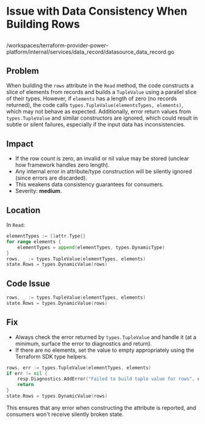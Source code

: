 # Issue with Data Consistency When Building Rows

##

/workspaces/terraform-provider-power-platform/internal/services/data_record/datasource_data_record.go

## Problem

When building the `rows` attribute in the `Read` method, the code constructs a slice of elements from records and builds a `TupleValue` using a parallel slice of their types. However, if `elements` has a length of zero (no records returned), the code calls `types.TupleValue(elementsTypes, elements)`, which may not behave as expected. Additionally, error return values from `types.TupleValue` and similar constructors are ignored, which could result in subtle or silent failures, especially if the input data has inconsistencies.

## Impact

- If the row count is zero, an invalid or nil value may be stored (unclear how framework handles zero length).
- Any internal error in attribute/type construction will be silently ignored (since errors are discarded).
- This weakens data consistency guarantees for consumers. 
- Severity: **medium**.

## Location

In `Read`:
```go
elementTypes := []attr.Type{}
for range elements {
	elementTypes = append(elementTypes, types.DynamicType)
}
rows, _ := types.TupleValue(elementTypes, elements)
state.Rows = types.DynamicValue(rows)
```

## Code Issue

```go
rows, _ := types.TupleValue(elementTypes, elements)
state.Rows = types.DynamicValue(rows)
```

## Fix

- Always check the error returned by `types.TupleValue` and handle it (at a minimum, surface the error to diagnostics and return).
- If there are no elements, set the value to empty appropriately using the Terraform SDK type helpers.

```go
rows, err := types.TupleValue(elementTypes, elements)
if err != nil {
	resp.Diagnostics.AddError("Failed to build tuple value for rows", err.Error())
	return
}
state.Rows = types.DynamicValue(rows)
```
This ensures that any error when constructing the attribute is reported, and consumers won't receive silently broken state.
